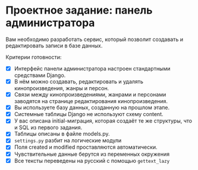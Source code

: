 # Проектное задание: панель администратора

Вам необходимо разработать сервис, который позволит создавать и редактировать записи в базе данных.

Критерии готовности:

- [x] Интерфейс панели администратора настроен стандартными средствами Django.
- [x] В нём можно создавать, редактировать и удалять кинопроизведения, жанры и персон.
- [x] Связи между кинопроизведениями, жанрами и персонами заводятся на странице редактирования кинопроизведения.
- [x] Вы используете базу данных, созданную на прошлом этапе.
- [x] Системные таблицы Django не используют схему content.
- [x] У вас описана initial-миграция, которая создаёт те же структуры, что и SQL из первого задания.
- [x] Таблицы описаны в файле models.py.
- [x] `settings.py` разбит на логические модули
- [x] Поля created и modified проставляются автоматически.
- [x] Чувствительные данные берутся из переменных окружения
- [x] Все тексты переведены на русский с помощью `gettext_lazy`
